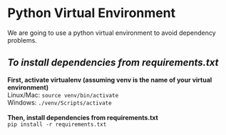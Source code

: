 # Python Virtual Environment
We are going to use a python virtual environment to avoid dependency problems.
## *To install dependencies from requirements.txt*
**First, activate virtualenv (assuming venv is the name of your virtual environment)**<br>
Linux/Mac: ```source venv/bin/activate```<br>
Windows: ```./venv/Scripts/activate```<br><br>
**Then, install dependencies from requirements.txt**<br>
```pip install -r requirements.txt```
